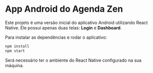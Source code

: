 # App Android do Agenda Zen

Este projeto é uma versão inicial do aplicativo Android utilizando React Native.
Ele possui apenas duas telas: **Login** e **Dashboard**.

Para instalar as dependências e rodar o aplicativo:

```bash
npm install
npm start
```

Será necessário ter o ambiente do React Native configurado na sua máquina.

